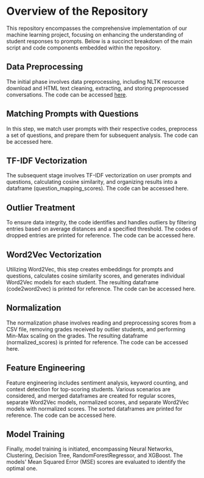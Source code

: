 # Overview of the Repository

This repository encompasses the comprehensive implementation of our machine learning project, focusing on enhancing the understanding of student responses to prompts. Below is a succinct breakdown of the main script and code components embedded within the repository.

## Data Preprocessing
The initial phase involves data preprocessing, including NLTK resource download and HTML text cleaning, extracting, and storing preprocessed conversations. The code can be accessed [here](https://github.com/dmuratli/CS412-Fall2023-Group-Project/blob/31c4ec1df9e4a7c220470b4545781e339d193881/deneme.py#L27C1-L40C1).

## Matching Prompts with Questions 
In this step, we match user prompts with their respective codes, preprocess a set of questions, and prepare them for subsequent analysis. The code can be accessed here.

## TF-IDF Vectorization 
The subsequent stage involves TF-IDF vectorization on user prompts and questions, calculating cosine similarity, and organizing results into a dataframe (question_mapping_scores). The code can be accessed here.

## Outlier Treatment
To ensure data integrity, the code identifies and handles outliers by filtering entries based on average distances and a specified threshold. The codes of dropped entries are printed for reference. The code can be accessed here.

## Word2Vec Vectorization
Utilizing Word2Vec, this step creates embeddings for prompts and questions, calculates cosine similarity scores, and generates individual Word2Vec models for each student. The resulting dataframe (code2word2vec) is printed for reference. The code can be accessed here.

## Normalization
The normalization phase involves reading and preprocessing scores from a CSV file, removing grades received by outlier students, and performing Min-Max scaling on the grades. The resulting dataframe (normalized_scores) is printed for reference. The code can be accessed here.

## Feature Engineering
Feature engineering includes sentiment analysis, keyword counting, and context detection for top-scoring students. Various scenarios are considered, and merged dataframes are created for regular scores, separate Word2Vec models, normalized scores, and separate Word2Vec models with normalized scores. The sorted dataframes are printed for reference. The code can be accessed here.

## Model Training
Finally, model training is initiated, encompassing Neural Networks, Clustering, Decision Tree, RandomForestRegressor, and XGBoost. The models' Mean Squared Error (MSE) scores are evaluated to identify the optimal one.

